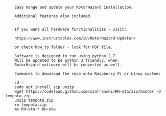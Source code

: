 

		Easy mange and update your RotorHazard installation. 
		
		Additional features also included.
		
		
		If you want all hardware functionalities - visit:

		https://www.instructables.com/id/RotorHazard-Updater/
		
		or check how_to folder - look for PDF file.

		Software is designed to run using python 2.7.
		Will be updated to be python 3 friendly, when
		RotorHazard software will be converted as well.
		
		Commands to download the repo onto Raspberry Pi or Linux system:
		
		cd ~
		sudo apt install zip unzip
		wget https://codeload.github.com/szafranski/RH-ota/zip/master -O tempota.zip
		unzip tempota.zip
		rm tempota.zip
		mv RH-ota-* RH-ota